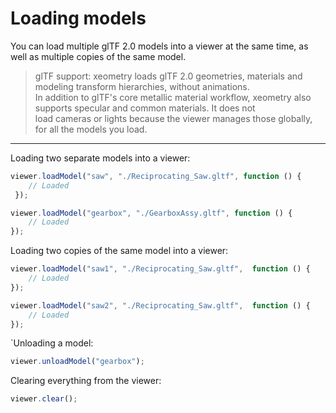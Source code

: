 # Loading models

You can load multiple glTF 2.0 models into a viewer at the same time, as well as multiple copies of the same model.

> glTF support: xeometry loads glTF 2.0 geometries, materials and modeling transform hierarchies, without animations.  
>  In addition to glTF's core metallic material workflow, xeometry also supports specular and common materials. It does not  
> load cameras or lights because the viewer manages those globally, for all the models you load.

---

Loading two separate models into a viewer:

```javascript
viewer.loadModel("saw", "./Reciprocating_Saw.gltf", function () {
    // Loaded
 });

viewer.loadModel("gearbox", "./GearboxAssy.gltf", function () {
    // Loaded
});
```

Loading two copies of the same model into a viewer:

```javascript
viewer.loadModel("saw1", "./Reciprocating_Saw.gltf",  function () {
    // Loaded
});

viewer.loadModel("saw2", "./Reciprocating_Saw.gltf",  function () {
    // Loaded
});
```

\`Unloading a model:

```javascript
viewer.unloadModel("gearbox");
```

Clearing everything from the viewer:

```javascript
viewer.clear();
```



